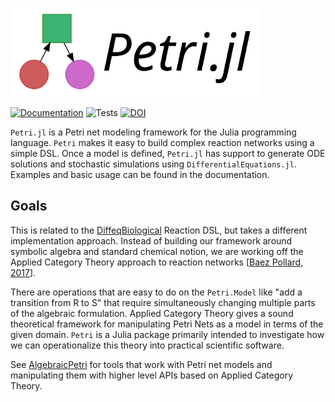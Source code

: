 ![Petri.jl](docs/src/assets/full-logo.png)

[![Documentation](https://github.com/mehalter/Petri.jl/workflows/Documentation/badge.svg)](https://mehalter.github.io/Petri.jl/stable/)
![Tests](https://github.com/mehalter/Petri.jl/workflows/Tests/badge.svg)
[![DOI](https://zenodo.org/badge/DOI/10.5281/zenodo.3799900.svg)](https://doi.org/10.5281/zenodo.3799900)


`Petri.jl` is a Petri net modeling framework for the Julia programming language.
`Petri` makes it easy to build complex reaction networks using a simple DSL.
Once a model is defined, `Petri.jl` has support to generate ODE solutions and
stochastic simulations using `DifferentialEquations.jl`. Examples and basic
usage can be found in the documentation.

## Goals

 This is related to the
 [DiffeqBiological](https://github.com/JuliaDiffEq/DiffEqBiological.jl) Reaction
 DSL, but takes a different implementation approach. Instead of building our
 framework around symbolic algebra and standard chemical notion, we are working
 off the Applied Category Theory approach to reaction networks [[Baez Pollard, 2017](http://math.ucr.edu/home/baez/RxNet.pdf)].

There are operations that are easy to do on the `Petri.Model` like "add a
transition from R to S" that require simultaneously changing multiple parts of
the algebraic formulation. Applied Category Theory gives a sound theoretical
framework for manipulating Petri Nets as a model in terms of the given domain.
`Petri` is a Julia package primarily intended to investigate how we can
operationalize this theory into practical scientific software.

See [AlgebraicPetri](https://github.com/AlgebraicJulia/AlgebraicPetri.jl) for
tools that work with Petri net models and manipulating them with higher level
APIs based on Applied Category Theory.
